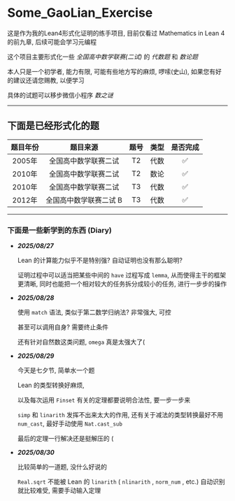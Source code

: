 # Some_GaoLian_Exercise

这是作为我的Lean4形式化证明的练手项目, 目前仅看过 Mathematics in Lean 4的前九章, 后续可能会学习元编程

这个项目主要形式化一些 *全国高中数学联赛(二试)* 的 *代数题* 和 *数论题*

本人只是一个初学者, 能力有限, 可能有些地方写的麻烦, 啰嗦(史山), 如果您有好的建议还请您赐教, 以便学习

具体的试题可以移步微信小程序 *数之谜*

----

## 下面是已经形式化的题
  
| 题目年份 | 题目来源  | 题号  | 类型 | 是否完成
:--: | :--:       | :--:    | :--: | :--:
2005年 | 全国高中数学联赛二试 | T2 | 代数 |  :white_check_mark:
2010年 | 全国高中数学联赛二试 | T2 | 数论 |  :white_check_mark:
2010年 |全国高中数学联赛二试  | T3 | 代数 |  :white_check_mark:
2012年 |全国高中数学联赛二试 B |T3 | 代数 |  :white_check_mark:


----

### 下面是一些新学到的东西 (Diary)

+ ***2025/08/27***
  
    Lean 的计算能力似乎不是特别强? 自动证明也没有那么聪明?

    证明过程中可以适当把某些中间的 `have` 过程写成 `lemma`, 从而使得主干的框架更清晰, 同时也能把一个相对较大的任务拆分成较小的任务, 进行一步步的操作

+ ***2025/08/28***
  
    使用 `match` 语法, 类似于第二数学归纳法? 非常强大, 可控

    甚至可以调用自身? 需要终止条件

    还有针对自然数这类问题, `omega` 真是太强大了(

+ ***2025/08/29***

    今天是七夕节, 简单水一个题

    Lean 的类型转换好麻烦, 
    
    以及每次运用 `Finset` 有关的定理都要说明合法性, 要一步一步来

    `simp` 和 `linarith` 发挥不出来太大的作用, 还有关于减法的类型转换最好不用 `num_cast`, 最好手动使用 `Nat.cast_sub` 

    最后的定理一行解决还是挺解压的 (

+ ***2025/08/30***

    比较简单的一道题, 没什么好说的

    `Real.sqrt` 不能被 Lean 的 `linarith` ( `nlinarith` , `norm_num` , etc.) 自动识别就比较难受, 需要手动输入定理